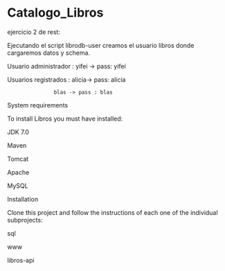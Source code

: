 Catalogo_Libros
===============
ejercicio 2 de rest:

Ejecutando el script librodb-user creamos el usuario libros donde cargaremos datos y schema.

Usuario administrador : yifei -> pass: yifei

Usuarios registrados : alicia-> pass: alicia

                   blas -> pass : blas

System requirements

To install Libros you must have installed:

JDK 7.0

Maven

Tomcat

Apache

MySQL

Installation

Clone this project and follow the instructions of each one of the individual subprojects:

sql

www

libros-api
